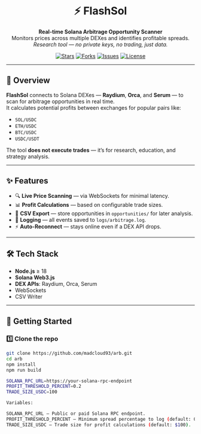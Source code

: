 <h1 align="center">⚡ FlashSol</h1>
<p align="center">
  <b>Real-time Solana Arbitrage Opportunity Scanner</b><br>
  Monitors prices across multiple DEXes and identifies profitable spreads.<br>
  <i>Research tool — no private keys, no trading, just data.</i>
</p>

<p align="center">
  <a href="https://github.com/madcloud93/arb/stargazers"><img src="https://img.shields.io/github/stars/madcloud93/arb?style=for-the-badge" alt="Stars"></a>
  <a href="https://github.com/madcloud93/arb/network/members"><img src="https://img.shields.io/github/forks/madcloud93/arb?style=for-the-badge" alt="Forks"></a>
  <a href="https://github.com/madcloud93/arb/issues"><img src="https://img.shields.io/github/issues/madcloud93/arb?style=for-the-badge" alt="Issues"></a>
  <a href="https://github.com/madcloud93/arb/blob/main/LICENSE"><img src="https://img.shields.io/github/license/madcloud93/arb?style=for-the-badge" alt="License"></a>
</p>

---

## 📌 Overview
**FlashSol** connects to Solana DEXes — **Raydium**, **Orca**, and **Serum** — to scan for arbitrage opportunities in real time.  
It calculates potential profits between exchanges for popular pairs like:

- `SOL/USDC`
- `ETH/USDC`
- `BTC/USDC`
- `USDC/USDT`

The tool **does not execute trades** — it’s for research, education, and strategy analysis.

---

## ✨ Features
- 🔍 **Live Price Scanning** — via WebSockets for minimal latency.
- 📊 **Profit Calculations** — based on configurable trade sizes.
- 📂 **CSV Export** — store opportunities in `opportunities/` for later analysis.
- 📜 **Logging** — all events saved to `logs/arbitrage.log`.
- ⚡ **Auto-Reconnect** — stays online even if a DEX API drops.

---

## 🛠️ Tech Stack
- **Node.js** ≥ 18
- **Solana Web3.js**
- **DEX APIs**: Raydium, Orca, Serum
- WebSockets
- CSV Writer

---

## 🚀 Getting Started

### 1️⃣ Clone the repo
```bash
git clone https://github.com/madcloud93/arb.git
cd arb
npm install
npm run build

SOLANA_RPC_URL=https://your-solana-rpc-endpoint
PROFIT_THRESHOLD_PERCENT=0.2
TRADE_SIZE_USDC=100

Variables:

SOLANA_RPC_URL — Public or paid Solana RPC endpoint.
PROFIT_THRESHOLD_PERCENT — Minimum spread percentage to log (default: 0.2%).
TRADE_SIZE_USDC — Trade size for profit calculations (default: $100).

